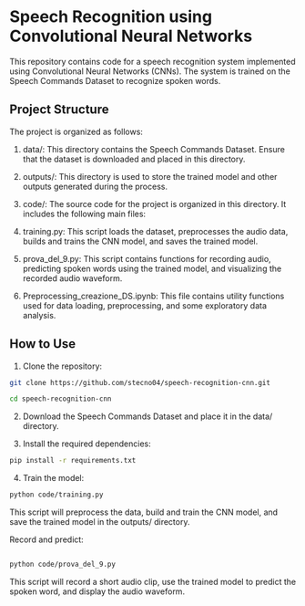 # Speech Recognition using Convolutional Neural Networks
This repository contains code for a speech recognition system implemented using Convolutional Neural Networks (CNNs). The system is trained on the Speech Commands Dataset to recognize spoken words.

## Project Structure
The project is organized as follows:

1. data/: This directory contains the Speech Commands Dataset. Ensure that the dataset is downloaded and placed in this directory.

2. outputs/: This directory is used to store the trained model and other outputs generated during the process.

3. code/: The source code for the project is organized in this directory. It includes the following main files:

4. training.py: This script loads the dataset, preprocesses the audio data, builds and trains the CNN model, and saves the trained model.

5. prova_del_9.py: This script contains functions for recording audio, predicting spoken words using the trained model, and visualizing the recorded audio waveform.

5. Preprocessing_creazione_DS.ipynb: This file contains utility functions used for data loading, preprocessing, and some exploratory data analysis.

## How to Use
1. Clone the repository:
    
```bash
git clone https://github.com/stecno04/speech-recognition-cnn.git

cd speech-recognition-cnn
```

2. Download the Speech Commands Dataset and place it in the data/ directory.

3. Install the required dependencies:
    
```bash
pip install -r requirements.txt
```

4. Train the model:

```bash
python code/training.py
```
This script will preprocess the data, build and train the CNN model, and save the trained model in the outputs/ directory.


Record and predict:

```bash

python code/prova_del_9.py
```
This script will record a short audio clip, use the trained model to predict the spoken word, and display the audio waveform.

